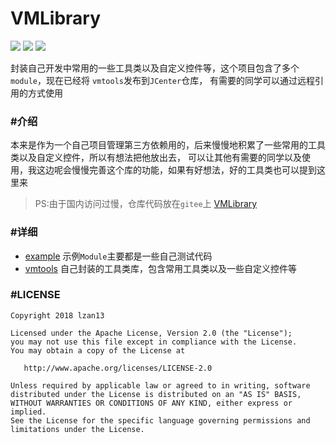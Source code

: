VMLibrary
=========
[![](https://img.shields.io/badge/author-lzan13-green.svg)](https://github.com/lzan13)
[![](https://img.shields.io/badge/weibo-@lzan13-red.svg)](http://weibo.com/lzan13)
[![](https://img.shields.io/badge/blog-%E7%A9%BF%E8%A3%A4%E8%A1%A9%E9%97%AF%E5%A4%A9%E4%B8%8B-blue.svg)](http://blog.melove.net)

封装自己开发中常用的一些工具类以及自定义控件等，这个项目包含了多个`module`，现在已经将 `vmtools`发布到`JCenter`仓库，
有需要的同学可以通过远程引用的方式使用


### #介绍
本来是作为一个自己项目管理第三方依赖用的，后来慢慢地积累了一些常用的工具类以及自定义控件，所以有想法把他放出去，
可以让其他有需要的同学以及使用，我这边呢会慢慢完善这个库的功能，如果有好想法，好的工具类也可以提到这里来

>PS:由于国内访问过慢，仓库代码放在`gitee`上 [VMLibrary](https://gitee.com/lzan13/VMLibrary)

### #详细
- [example](./example) 示例`Module`主要都是一些自己测试代码
- [vmtools](./vmtools) 自己封装的工具类库，包含常用工具类以及一些自定义控件等


### #LICENSE
```
Copyright 2018 lzan13

Licensed under the Apache License, Version 2.0 (the "License");
you may not use this file except in compliance with the License.
You may obtain a copy of the License at

   http://www.apache.org/licenses/LICENSE-2.0

Unless required by applicable law or agreed to in writing, software
distributed under the License is distributed on an "AS IS" BASIS,
WITHOUT WARRANTIES OR CONDITIONS OF ANY KIND, either express or implied.
See the License for the specific language governing permissions and
limitations under the License.
```